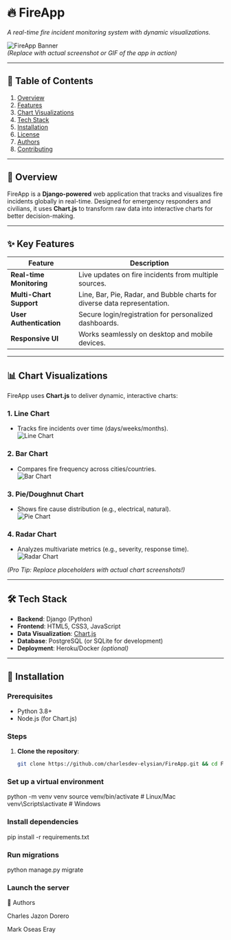 # 🔥 FireApp  
*A real-time fire incident monitoring system with dynamic visualizations.*  

![FireApp Banner](https://via.placeholder.com/1200x400?text=FireApp+Dashboard+Preview)  
*(Replace with actual screenshot or GIF of the app in action)*  

---

## 📌 Table of Contents  
1. [Overview](#-overview)  
2. [Features](#-key-features)  
3. [Chart Visualizations](#-chart-visualizations)  
4. [Tech Stack](#-tech-stack)  
5. [Installation](#-installation)  
6. [License](#-license)  
7. [Authors](#-authors)  
8. [Contributing](#-contributing)  

---

## 🌟 Overview  
FireApp is a **Django-powered** web application that tracks and visualizes fire incidents globally in real-time. Designed for emergency responders and civilians, it uses **Chart.js** to transform raw data into interactive charts for better decision-making.  

---

## ✨ Key Features  
| Feature                | Description                                                                 |
|------------------------|-----------------------------------------------------------------------------|
| **Real-time Monitoring** | Live updates on fire incidents from multiple sources.                      |
| **Multi-Chart Support**  | Line, Bar, Pie, Radar, and Bubble charts for diverse data representation.  |
| **User Authentication**  | Secure login/registration for personalized dashboards.                     |
| **Responsive UI**        | Works seamlessly on desktop and mobile devices.                            |

---

## 📊 Chart Visualizations  
FireApp uses **Chart.js** to deliver dynamic, interactive charts:  

### 1. **Line Chart**  
   - Tracks fire incidents over time (days/weeks/months).  
   ![Line Chart](https://via.placeholder.com/400x200?text=Line+Chart+Example)  

### 2. **Bar Chart**  
   - Compares fire frequency across cities/countries.  
   ![Bar Chart](https://via.placeholder.com/400x200?text=Bar+Chart+Example)  

### 3. **Pie/Doughnut Chart**  
   - Shows fire cause distribution (e.g., electrical, natural).  
   ![Pie Chart](https://via.placeholder.com/400x200?text=Pie+Chart+Example)  

### 4. **Radar Chart**  
   - Analyzes multivariate metrics (e.g., severity, response time).  
   ![Radar Chart](https://via.placeholder.com/400x200?text=Radar+Chart+Example)  

*(Pro Tip: Replace placeholders with actual chart screenshots!)*  

---

## 🛠️ Tech Stack  
- **Backend**: Django (Python)  
- **Frontend**: HTML5, CSS3, JavaScript  
- **Data Visualization**: [Chart.js](https://www.chartjs.org/)  
- **Database**: PostgreSQL (or SQLite for development)  
- **Deployment**: Heroku/Docker *(optional)*  

---

## 🚀 Installation  
### Prerequisites  
- Python 3.8+  
- Node.js (for Chart.js)  

### Steps  
1. **Clone the repository**:  
   ```bash
   git clone https://github.com/charlesdev-elysian/FireApp.git && cd FireApp


### Set up a virtual environment
python -m venv venv
source venv/bin/activate  # Linux/Mac
venv\Scripts\activate    # Windows

### Install dependencies
pip install -r requirements.txt

### Run migrations
python manage.py migrate

### Launch the server

👥 Authors


Charles Jazon Dorero

Mark Oseas Eray
